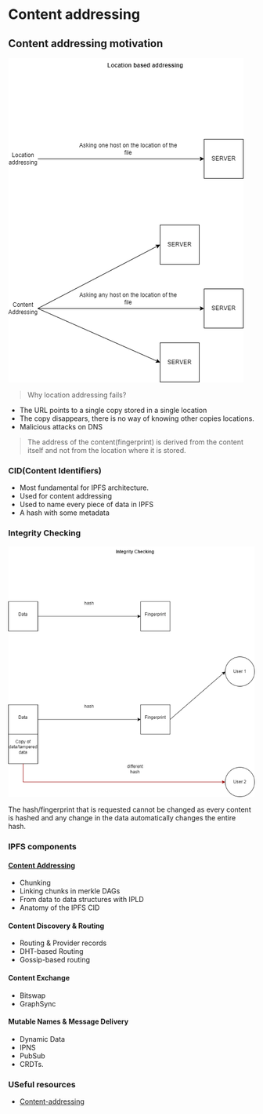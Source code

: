 # Content addressing

## Content addressing motivation

![Content addressing](https://github.com/PriyathamVarma/Basic_NFT/blob/main/Diagrams/Content-addressing.drawio.png)

> Why location addressing fails?

- The URL points to a single copy stored in a single location
- The copy disappears, there is no way of knowing other copies locations.
- Malicious attacks on DNS


> The address of the content(fingerprint) is derived from the content itself and not from the location where it is stored.


### CID(Content Identifiers)

- Most fundamental for IPFS architecture.
- Used for content addressing
- Used to name every piece of data in IPFS
- A hash with some metadata

### Integrity Checking

![Integrity Checking](https://github.com/PriyathamVarma/Basic_NFT/blob/main/Diagrams/Integrity%20checking.drawio.png)

The hash/fingerprint that is requested cannot be changed as every content is hashed and any change in the data automatically changes the entire hash. 

### IPFS components

#### [Content Addressing](https://github.com/PriyathamVarma/Basic_NFT/tree/main/Content-addressing/Chunking)

- Chunking
- Linking chunks in merkle DAGs
- From data to data structures with IPLD
- Anatomy of the IPFS CID

#### Content Discovery & Routing

- Routing & Provider records
- DHT-based Routing
- Gossip-based routing

#### Content Exchange

- Bitswap
- GraphSync

#### Mutable Names & Message Delivery

- Dynamic Data
- IPNS
- PubSub
- CRDTs.




### USeful resources

- [Content-addressing](https://flyingzumwalt.gitbooks.io/decentralized-web-primer/content/avenues-for-access/lessons/power-of-content-addressing.html)

